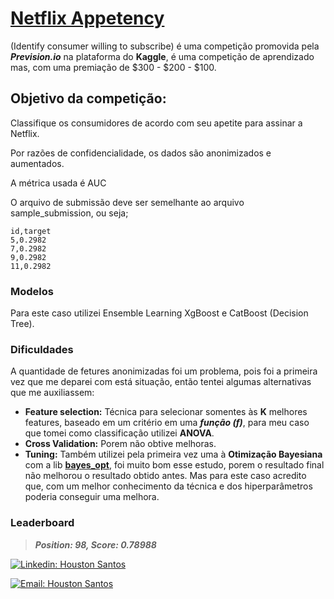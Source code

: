 # [**Netflix Appetency**](https://www.kaggle.com/c/netflix-appetency?utm_medium=email&utm_source=gamma&utm_campaign=community-c-spotlight-1-2022) 
(Identify consumer willing to subscribe) é uma competição promovida pela _**Prevision.io**_ na plataforma do **Kaggle**, é uma competição de aprendizado mas, com uma premiação de $300 - $200 - $100.

## **Objetivo da competição:**

Classifique os consumidores de acordo com seu apetite para assinar a Netflix.

Por razões de confidencialidade, os dados são anonimizados e aumentados.

A métrica usada é AUC

O arquivo de submissão deve ser semelhante ao arquivo sample_submission, ou seja;

```
id,target
5,0.2982
7,0.2982
9,0.2982
11,0.2982
```
### Modelos
Para este caso utilizei Ensemble Learning XgBoost e CatBoost (Decision Tree).

### Dificuldades
A quantidade de fetures anonimizadas foi um problema, pois foi a primeira vez que me deparei com está situação, então tentei algumas alternativas que me auxiliassem:

* **Feature selection:** Técnica para selecionar somentes às **K** melhores features, baseado em um critério em uma _**função (f)**_, para meu caso que tomei como classificação utilizei **ANOVA**.
* **Cross Validation:** Porem não obtive melhoras.
* **Tuning:** Também utilizei pela primeira vez uma à **Otimização Bayesiana** com a lib [**bayes_opt**](https://github.com/fmfn/BayesianOptimization), foi muito bom esse estudo, porem o resultado final não melhorou o resultado obtido antes. Mas para este caso acredito que, com um melhor conhecimento da técnica e dos hiperparâmetros poderia conseguir uma melhora.

### Leaderboard

>_**Position: 98, Score: 0.78988**_
 
 [![Linkedin: Houston Santos](https://img.shields.io/badge/LinkedIn-0077B5?style=for-the-badge&logo=linkedin&logoColor=white&link=https://www.linkedin.com/in/houstonsantos/)](https://www.linkedin.com/in/houstonsantos/)
 
 
 [![Email: Houston Santos](ttps://img.shields.io/badge/Microsoft_Outlook-0078D4?style=for-the-badge&logo=microsoft-outlook&logoColor=white&link=malito:houston_santo@hotmail.com)](malito:houston_santos@hotmail.com)
